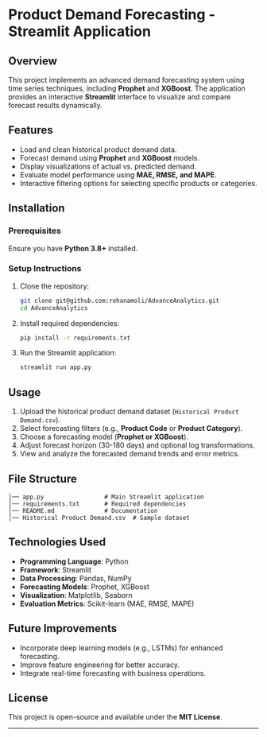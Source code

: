 # **Product Demand Forecasting - Streamlit Application**

## **Overview**
This project implements an advanced demand forecasting system using time series techniques, including **Prophet** and **XGBoost**. The application provides an interactive **Streamlit** interface to visualize and compare forecast results dynamically.

## **Features**
- Load and clean historical product demand data.
- Forecast demand using **Prophet** and **XGBoost** models.
- Display visualizations of actual vs. predicted demand.
- Evaluate model performance using **MAE, RMSE, and MAPE**.
- Interactive filtering options for selecting specific products or categories.

## **Installation**
### **Prerequisites**
Ensure you have **Python 3.8+** installed.

### **Setup Instructions**
1. Clone the repository:
   ```bash
   git clone git@github.com:rehanamoli/AdvanceAnalytics.git
   cd AdvanceAnalytics
   ```
2. Install required dependencies:
   ```bash
   pip install -r requirements.txt
   ```
3. Run the Streamlit application:
   ```bash
   streamlit run app.py
   ```

## **Usage**
1. Upload the historical product demand dataset (`Historical Product Demand.csv`).
2. Select forecasting filters (e.g., **Product Code** or **Product Category**).
3. Choose a forecasting model (**Prophet or XGBoost**).
4. Adjust forecast horizon (30-180 days) and optional log transformations.
5. View and analyze the forecasted demand trends and error metrics.

## **File Structure**
```
│── app.py                 # Main Streamlit application
│── requirements.txt       # Required dependencies
│── README.md              # Documentation
│── Historical Product Demand.csv  # Sample dataset
```

## **Technologies Used**
- **Programming Language**: Python
- **Framework**: Streamlit
- **Data Processing**: Pandas, NumPy
- **Forecasting Models**: Prophet, XGBoost
- **Visualization**: Matplotlib, Seaborn
- **Evaluation Metrics**: Scikit-learn (MAE, RMSE, MAPE)

## **Future Improvements**
- Incorporate deep learning models (e.g., LSTMs) for enhanced forecasting.
- Improve feature engineering for better accuracy.
- Integrate real-time forecasting with business operations.

## **License**
This project is open-source and available under the **MIT License**.

---

